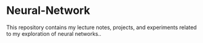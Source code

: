 # Neural-Network
This repository contains my lecture notes, projects, and experiments related to my exploration of neural networks..
